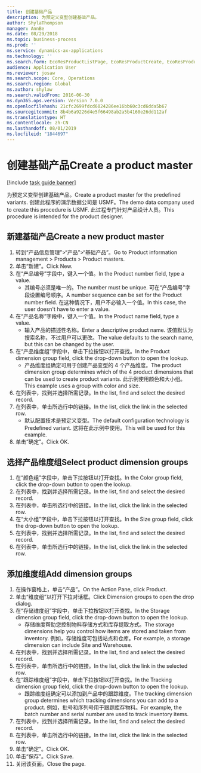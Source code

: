 ```yaml
---
title: 创建基础产品
description: 为预定义变型创建基础产品。
author: ShylaThompson
manager: AnnBe
ms.date: 08/29/2018
ms.topic: business-process
ms.prod: ''
ms.service: dynamics-ax-applications
ms.technology: ''
ms.search.form: EcoResProductListPage, EcoResProductCreate, EcoResProductDetails, EcoResProductInventoryDimensionGroups
audience: Application User
ms.reviewer: josaw
ms.search.scope: Core, Operations
ms.search.region: Global
ms.author: shylaw
ms.search.validFrom: 2016-06-30
ms.dyn365.ops.version: Version 7.0.0
ms.openlocfilehash: 21cfc2699fdcd6024286ee16bb60c3cd6dda5b67
ms.sourcegitcommit: 8b4b6a9226d4e5f66498ab2a5b4160e26dd112af
ms.translationtype: HT
ms.contentlocale: zh-CN
ms.lasthandoff: 08/01/2019
ms.locfileid: "1844697"
---
```

# <a name="create-a-product-master"></a><span data-ttu-id="47447-103">创建基础产品</span><span class="sxs-lookup"><span data-stu-id="47447-103">Create a product master</span></span>

[!include [task guide banner](../../includes/task-guide-banner.md)]

<span data-ttu-id="47447-104">为预定义变型创建基础产品。</span><span class="sxs-lookup"><span data-stu-id="47447-104">Create a product master for the predefined variants.</span></span> <span data-ttu-id="47447-105">创建此程序的演示数据公司是 USMF。</span><span class="sxs-lookup"><span data-stu-id="47447-105">The demo data company used to create this procedure is USMF.</span></span> <span data-ttu-id="47447-106">此过程专门针对产品设计人员。</span><span class="sxs-lookup"><span data-stu-id="47447-106">This procedure is intended for the product designer.</span></span>


## <a name="create-a-new-product-master"></a><span data-ttu-id="47447-107">新建基础产品</span><span class="sxs-lookup"><span data-stu-id="47447-107">Create a new product master</span></span>
1. <span data-ttu-id="47447-108">转到“产品信息管理”>“产品”>“基础产品”。</span><span class="sxs-lookup"><span data-stu-id="47447-108">Go to Product information management > Products > Product masters.</span></span>
2. <span data-ttu-id="47447-109">单击“新建”。</span><span class="sxs-lookup"><span data-stu-id="47447-109">Click New.</span></span>
3. <span data-ttu-id="47447-110">在“产品编号”字段中，键入一个值。</span><span class="sxs-lookup"><span data-stu-id="47447-110">In the Product number field, type a value.</span></span>
    * <span data-ttu-id="47447-111">其编号必须是唯一的。</span><span class="sxs-lookup"><span data-stu-id="47447-111">The number must be unique.</span></span> <span data-ttu-id="47447-112">可在“产品编号”字段设置编号顺序。</span><span class="sxs-lookup"><span data-stu-id="47447-112">A number sequence can be set for the Product number field.</span></span> <span data-ttu-id="47447-113">在这种情况下，用户不必输入一个值。</span><span class="sxs-lookup"><span data-stu-id="47447-113">In this case, the user doesn't have to enter a value.</span></span>  
4. <span data-ttu-id="47447-114">在“产品名称”字段中，键入一个值。</span><span class="sxs-lookup"><span data-stu-id="47447-114">In the Product name field, type a value.</span></span>
    * <span data-ttu-id="47447-115">输入产品的描述性名称。</span><span class="sxs-lookup"><span data-stu-id="47447-115">Enter a descriptive product name.</span></span> <span data-ttu-id="47447-116">该值默认为搜索名称，不过用户可以更改。</span><span class="sxs-lookup"><span data-stu-id="47447-116">The value defaults to the search name, but this can be changed by the user.</span></span>  
5. <span data-ttu-id="47447-117">在“产品维度组”字段中，单击下拉按钮以打开查找。</span><span class="sxs-lookup"><span data-stu-id="47447-117">In the Product dimension group field, click the drop-down button to open the lookup.</span></span>
    * <span data-ttu-id="47447-118">产品维度组确定可用于创建产品变型的 4 个产品维度。</span><span class="sxs-lookup"><span data-stu-id="47447-118">The product dimension group determines which of the 4 product dimensions that can be used to create product variants.</span></span> <span data-ttu-id="47447-119">此示例使用颜色和大小组。</span><span class="sxs-lookup"><span data-stu-id="47447-119">This example uses a group with color and size.</span></span>  
6. <span data-ttu-id="47447-120">在列表中，找到并选择所需记录。</span><span class="sxs-lookup"><span data-stu-id="47447-120">In the list, find and select the desired record.</span></span>
7. <span data-ttu-id="47447-121">在列表中，单击所选行中的链接。</span><span class="sxs-lookup"><span data-stu-id="47447-121">In the list, click the link in the selected row.</span></span>
    * <span data-ttu-id="47447-122">默认配置技术是预定义变型。</span><span class="sxs-lookup"><span data-stu-id="47447-122">The default configuration technology is Predefined variant.</span></span> <span data-ttu-id="47447-123">这将在此示例中使用。</span><span class="sxs-lookup"><span data-stu-id="47447-123">This will be used for this example.</span></span>  
8. <span data-ttu-id="47447-124">单击“确定”。</span><span class="sxs-lookup"><span data-stu-id="47447-124">Click OK.</span></span>

## <a name="select-product-dimension-groups"></a><span data-ttu-id="47447-125">选择产品维度组</span><span class="sxs-lookup"><span data-stu-id="47447-125">Select product dimension groups</span></span>
1. <span data-ttu-id="47447-126">在“颜色组”字段中，单击下拉按钮以打开查找。</span><span class="sxs-lookup"><span data-stu-id="47447-126">In the Color group field, click the drop-down button to open the lookup.</span></span>
2. <span data-ttu-id="47447-127">在列表中，找到并选择所需记录。</span><span class="sxs-lookup"><span data-stu-id="47447-127">In the list, find and select the desired record.</span></span>
3. <span data-ttu-id="47447-128">在列表中，单击所选行中的链接。</span><span class="sxs-lookup"><span data-stu-id="47447-128">In the list, click the link in the selected row.</span></span>
4. <span data-ttu-id="47447-129">在“大小组”字段中，单击下拉按钮以打开查找。</span><span class="sxs-lookup"><span data-stu-id="47447-129">In the Size group field, click the drop-down button to open the lookup.</span></span>
5. <span data-ttu-id="47447-130">在列表中，找到并选择所需记录。</span><span class="sxs-lookup"><span data-stu-id="47447-130">In the list, find and select the desired record.</span></span>
6. <span data-ttu-id="47447-131">在列表中，单击所选行中的链接。</span><span class="sxs-lookup"><span data-stu-id="47447-131">In the list, click the link in the selected row.</span></span>

## <a name="add-dimension-groups"></a><span data-ttu-id="47447-132">添加维度组</span><span class="sxs-lookup"><span data-stu-id="47447-132">Add dimension groups</span></span>
1. <span data-ttu-id="47447-133">在操作窗格上，单击“产品”。</span><span class="sxs-lookup"><span data-stu-id="47447-133">On the Action Pane, click Product.</span></span>
2. <span data-ttu-id="47447-134">单击“维度组”以打开下拉对话框。</span><span class="sxs-lookup"><span data-stu-id="47447-134">Click Dimension groups to open the drop dialog.</span></span>
3. <span data-ttu-id="47447-135">在“存储维度组”字段中，单击下拉按钮以打开查找。</span><span class="sxs-lookup"><span data-stu-id="47447-135">In the Storage dimension group field, click the drop-down button to open the lookup.</span></span>
    * <span data-ttu-id="47447-136">存储维度帮助您控制物料存储方式和库存提取方式。</span><span class="sxs-lookup"><span data-stu-id="47447-136">The storage dimensions help you control how items are stored and taken from inventory.</span></span> <span data-ttu-id="47447-137">例如，存储维度可包括站点和仓库。</span><span class="sxs-lookup"><span data-stu-id="47447-137">For example, a storage dimension can include Site and Warehouse.</span></span>  
4. <span data-ttu-id="47447-138">在列表中，找到并选择所需记录。</span><span class="sxs-lookup"><span data-stu-id="47447-138">In the list, find and select the desired record.</span></span>
5. <span data-ttu-id="47447-139">在列表中，单击所选行中的链接。</span><span class="sxs-lookup"><span data-stu-id="47447-139">In the list, click the link in the selected row.</span></span>
6. <span data-ttu-id="47447-140">在“跟踪维度组”字段中，单击下拉按钮以打开查找。</span><span class="sxs-lookup"><span data-stu-id="47447-140">In the Tracking dimension group field, click the drop-down button to open the lookup.</span></span>
    * <span data-ttu-id="47447-141">跟踪维度组确定可以添加到产品中的跟踪维度。</span><span class="sxs-lookup"><span data-stu-id="47447-141">The tracking dimension group determines which tracking dimensions you can add to a product.</span></span> <span data-ttu-id="47447-142">例如，批号和序列号用于跟踪库存物料。</span><span class="sxs-lookup"><span data-stu-id="47447-142">For example, the batch number and serial number are used to track inventory items.</span></span>  
7. <span data-ttu-id="47447-143">在列表中，找到并选择所需记录。</span><span class="sxs-lookup"><span data-stu-id="47447-143">In the list, find and select the desired record.</span></span>
8. <span data-ttu-id="47447-144">在列表中，单击所选行中的链接。</span><span class="sxs-lookup"><span data-stu-id="47447-144">In the list, click the link in the selected row.</span></span>
9. <span data-ttu-id="47447-145">单击“确定”。</span><span class="sxs-lookup"><span data-stu-id="47447-145">Click OK.</span></span>
10. <span data-ttu-id="47447-146">单击“保存”。</span><span class="sxs-lookup"><span data-stu-id="47447-146">Click Save.</span></span>
11. <span data-ttu-id="47447-147">关闭该页面。</span><span class="sxs-lookup"><span data-stu-id="47447-147">Close the page.</span></span>

